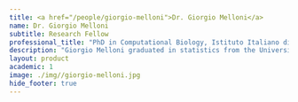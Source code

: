 ```yaml
---
title: <a href="/people/giorgio-melloni">Dr. Giorgio Melloni</a>
name: Dr. Giorgio Melloni
subtitle: Research Fellow
professional_title: "PhD in Computational Biology, Istituto Italiano di Tecnologia (Italy), Postdoctoral Fellow (2017-2019)"  # Joined professional titles
description: "Giorgio Melloni graduated in statistics from the University of Milan Bicocca and did his doctoral work in computational biology at the Italian Institute of Technology and at the European Institute of Oncology, Italy. Giorgio's PhD research comprised cancer genomics work on the implementation of methodologies for driver genes and cancer predisposing genes discovery and also the development of a tool for genomic-based clinical trial design."
layout: product
academic: 1
image: ./img//giorgio-melloni.jpg
hide_footer: true
---
```

